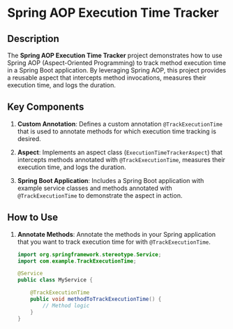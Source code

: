 # Spring AOP Execution Time Tracker

## Description

The **Spring AOP Execution Time Tracker** project demonstrates how to use Spring AOP (Aspect-Oriented Programming) to track method execution time in a Spring Boot application. By leveraging Spring AOP, this project provides a reusable aspect that intercepts method invocations, measures their execution time, and logs the duration.

## Key Components

1. **Custom Annotation**: Defines a custom annotation `@TrackExecutionTime` that is used to annotate methods for which execution time tracking is desired.

2. **Aspect**: Implements an aspect class (`ExecutionTimeTrackerAspect`) that intercepts methods annotated with `@TrackExecutionTime`, measures their execution time, and logs the duration.

3. **Spring Boot Application**: Includes a Spring Boot application with example service classes and methods annotated with `@TrackExecutionTime` to demonstrate the aspect in action.

## How to Use

1. **Annotate Methods**: Annotate the methods in your Spring application that you want to track execution time for with `@TrackExecutionTime`.

   ```java
   import org.springframework.stereotype.Service;
   import com.example.TrackExecutionTime;

   @Service
   public class MyService {

       @TrackExecutionTime
       public void methodToTrackExecutionTime() {
           // Method logic
       }
   }
